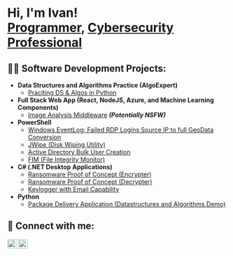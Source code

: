<h1>Hi, I'm Ivan! <br/><a href="https://github.com/ivanpitt">Programmer</a>, <a href="https://www.linkedin.com/in/joshmadakor/">Cybersecurity Professional</a></h1>

<h2>👨‍💻 Software Development Projects:</h2>

- <b>Data Structures and Algorithms Practice (AlgoExpert)</b>
  - [Praciting DS & Algos in Python](https://github.com/IvanPitt/Algorithm-Practises)
- <b>Full Stack Web App (React, NodeJS, Azure, and Machine Learning Components)</b>
  - [Image Analysis Middleware](https://github.com/IvanPitt/Image-Analysis-Middleware-) <b><i>(Potentially NSFW)</b></i>
- <b>PowerShell</b>
  - [Windows EventLog: Failed RDP Logins Source IP to full GeoData Conversion](https://github.com/IvanPitt/Windows-EventLog-Sentinel-Lab-)
  - [JWipe (Disk Wiping Utility)](https://github.com/IvanPitt/JWipe-)
  - [Active Directory Bulk User Creation](https://github.com/IvanPitt/Active-Directory-Bulk-User-Creation-)
  - [FIM (File Integrity Monitor)](https://github.com/IvanPitt/FIM-File-Integrity-Monitor-)
- <b>C# (.NET Desktop Applications)</b>
  - [Ransomware Proof of Concept (Encrypter)](https://github.com/IvanPitt/Encryptor-Proof-of-Concept)
  - [Ransomware Proof of Concept (Decrypter)](https://github.com/IvanPitt/Decrypter-POC)
  - [Keylogger with Email Capability](https://github.com/IvanPitt/KeyLogger-with-Email-)
- <b>Python</b>
  - [Package Delivery Application (Datastructures and Algorithms Demo)](https://github.com/IvanPitt/Package-Delivery-Application)

<h2> 🤳 Connect with me:</h2>

[<img align="left" alt="IvanAusten | LinkedIn" width="22px" src="https://cdn.jsdelivr.net/npm/simple-icons@v3/icons/linkedin.svg" />][linkedin]
[<img align="left" alt="IvanAusten | Instagram" width="22px" src="https://cdn.jsdelivr.net/npm/simple-icons@v3/icons/instagram.svg" />][instagram]

[instagram]: https://www.instagram.com/dev._.ivan?igsh=cWw3bjJneG1mNHRs&utm_source=qr
[linkedin]: https://linkedin.com/

<!--

